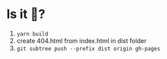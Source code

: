 # Is it 🐷?

1. `yarn build`
1. create 404.html from index.html in dist folder
1. `git subtree push --prefix dist origin gh-pages`
